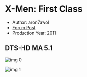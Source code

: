 # X-Men: First Class

* Author: aron7awol
* [Forum Post](https://www.avsforum.com/threads/bass-eq-for-filtered-movies.2995212/post-57837108)
* Production Year: 2011

## DTS-HD MA 5.1

![img 0](https://i.imgur.com/8We82Qh.jpg)

![img 1](https://i.imgur.com/kI5XYTA.jpg)


